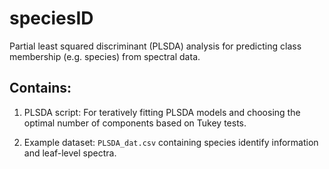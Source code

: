 # speciesID
Partial least squared discriminant (PLSDA) analysis for predicting class membership (e.g. species) from spectral data. 

## Contains:
1) PLSDA script: For teratively fitting PLSDA models and choosing the optimal number of components based on Tukey tests.

2) Example dataset: ``PLSDA_dat.csv`` containing species identify information and leaf-level spectra.

